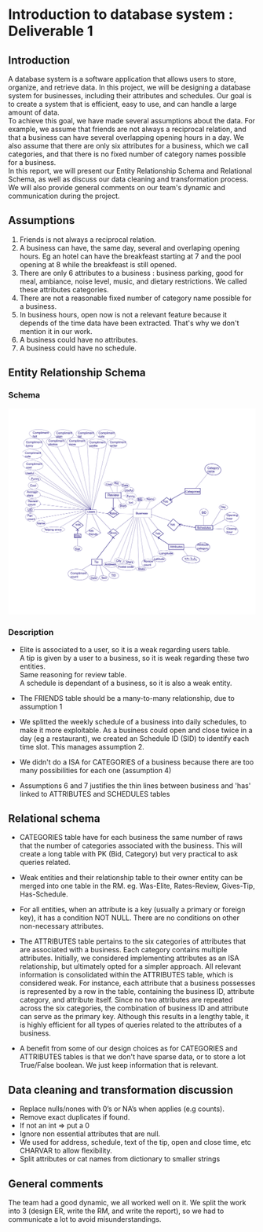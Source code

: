 # Introduction to database system : Deliverable 1

## Introduction
A database system is a software application that allows users to store, organize, and retrieve data. In this
project, we will be designing a database system for businesses, including their attributes and schedules. Our goal
is to create a system that is efficient, easy to use, and can handle a large amount of data. <br>
 To achieve this goal, we have made several assumptions about the data. For example, we assume that friends are
not always a reciprocal relation, and that a business can have several overlapping opening hours in a day. We also
assume that there are only six attributes for a business, which we call categories, and that there is no fixed
number of category names possible for a business. <br>
 In this report, we will present our Entity Relationship Schema and Relational Schema, as well as discuss our data
cleaning and transformation process. We will also provide general comments on our team's dynamic and communication
during the project. <br>

## Assumptions
1) Friends is not always a reciprocal relation.
2) A business can have, the same day, several and overlaping opening hours. Eg an hotel can have the breakfeast starting at 7 and the pool opening at 8 while the breakfeast is still opened.
3) There are only 6 attributes to a business : business parking, good for meal, ambiance, noise level, music, and dietary restrictions. We called these attributes categories.
4) There are not a reasonable fixed number of category name possible for a business.
5) In business hours, open now is not a relevant feature because it depends of the time data have been extracted. That's why we don't mention it in our work.
6) A business could have no attributes.
7) A business could have no schedule.

## Entity Relationship Schema

### Schema
<!-- Put the shema here -->
<!-- ![ER schema](path2ER.jpg) -->
![ER-Model](ER-model.png)

### Description 
- Elite is associated to a user, so it is a weak regarding users table. <br> 
A tip is given by a user to a business, so it is weak regarding these two entities. <br>
Same reasoning for review table. <br> 
A schedule is dependant of a business, so it is also a weak entity. <br> 

- The FRIENDS table should be a many-to-many relationship, due to assumption 1

- We splitted the weekly schedule of a business into daily schedules, to make it more exploitable. As a business could open and close twice in a day (eg a restaurant), we created an Schedule ID (SID) to identify each time slot. This manages assumption 2.

- We didn't do a ISA for CATEGORIES of a business because there are too many possibilities for each one (assumption 4)

- Assumptions 6 and 7 justifies the thin lines between business and 'has' linked to ATTRIBUTES and SCHEDULES tables

<!-- OLD WAY ISA : add descriptive attributes specific to a subclass. These attributes are not appropriate for all entities in the superclass (assumption 3)
- Overlap constraint allowed (a busness can have several attributes like ambiance and noise level at the same time)
- Covering constraint : no -->

## Relational schema
<!-- OLD WAY We choose to translate the ISA relationship by 6 tables. Each attribute has its own sub-attributes, mostly boolean as in the data. We also added 6 boolean values in business entity, to know wich attributes a business have. It is necessary, but it could make us save a lot of time further. For example, if we want to know wich attributes has a business, you would not have to scan all the 6 tables looking for a bid.  --> 

- CATEGORIES table have for each business the same number of raws that the number of categories associated with the business. This will create a long table with PK (Bid, Category) but very practical to ask queries related.

- Weak entities and their relationship table to their owner entity can be merged into one table in the RM. eg. Was-Elite, Rates-Review, Gives-Tip, Has-Schedule.

- For all entities, when an attribute is a key (usually a primary or foreign key), it has a condition NOT NULL. There are no conditions on other non-necessary attributes.

- The ATTRIBUTES table pertains to the six categories of attributes that are associated with a business. Each category contains multiple attributes. Initially, we considered implementing attributes as an ISA relationship, but ultimately opted for a simpler approach. All relevant information is consolidated within the ATTRIBUTES table, which is considered weak. For instance, each attribute that a business possesses is represented by a row in the table, containing the business ID, attribute category, and attribute itself. Since no two attributes are repeated across the six categories, the combination of business ID and attribute can serve as the primary key. Although this results in a lengthy table, it is highly efficient for all types of queries related to the attributes of a business.


- A benefit from some of our design choices as for CATEGORIES and ATTRIBUTES tables is that we don't have sparse data, or to store a lot True/False boolean. We just keep information that is relevant.

<!-- At first, we hesitated to design attributes as an ISA relationaship. However, we choose a simpler form. All information is grouped in attributes table, which is weak. We could do that because there are at most 6 attributes possible for business. For example, for each attributes a business has, the table has a row looking like (bid, attributes_category, ) -->

## Data cleaning and transformation discussion

- Replace nulls/nones with 0’s or NA’s when applies (e.g counts).
- Remove exact duplicates if found.
- If not an int => put a 0 
- Ignore non essential attributes that are null.
- We used for address, schedule, text of the tip, open and close time, etc CHARVAR to allow flexibility. 
- Split attributes or cat names from dictionary to smaller strings

## General comments 
The team had a good dynamic, we all worked well on it. We split the work into 3 (design ER, write the RM, and write the report), so we had to communicate a lot to avoid misunderstandings. 
